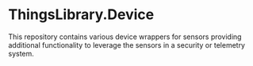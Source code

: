 # ThingsLibrary.Device

This repository contains various device wrappers for sensors providing additional functionality to leverage the sensors in a security or telemetry system.


